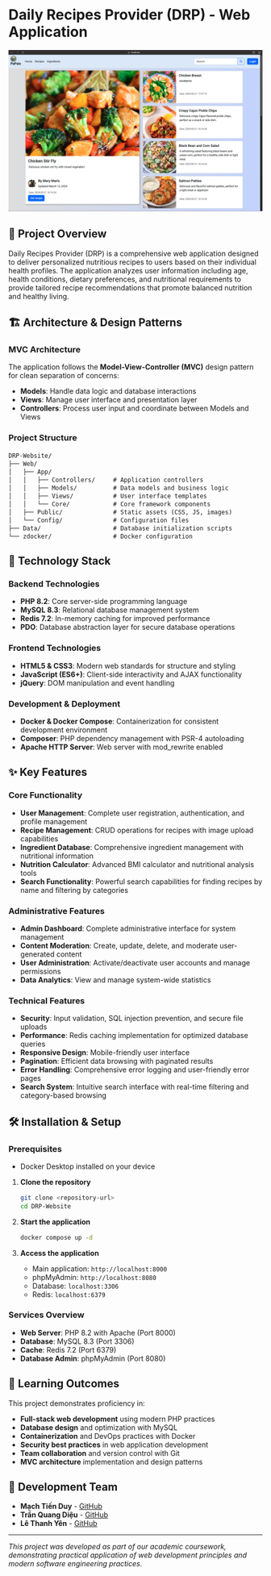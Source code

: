 # Daily Recipes Provider (DRP) - Web Application
![Homepage](./Web/Public/screenshot/HomePage.png)


## 🌟 Project Overview

Daily Recipes Provider (DRP) is a comprehensive web application designed to deliver personalized nutritious recipes to users based on their individual health profiles. The application analyzes user information including age, health conditions, dietary preferences, and nutritional requirements to provide tailored recipe recommendations that promote balanced nutrition and healthy living.

## 🏗️ Architecture & Design Patterns

### MVC Architecture
The application follows the **Model-View-Controller (MVC)** design pattern for clean separation of concerns:
- **Models**: Handle data logic and database interactions
- **Views**: Manage user interface and presentation layer
- **Controllers**: Process user input and coordinate between Models and Views

### Project Structure
```
DRP-Website/
├── Web/
│   ├── App/
│   │   ├── Controllers/     # Application controllers
│   │   ├── Models/          # Data models and business logic
│   │   ├── Views/           # User interface templates
│   │   └── Core/            # Core framework components
│   ├── Public/              # Static assets (CSS, JS, images)
│   └── Config/              # Configuration files
├── Data/                    # Database initialization scripts
└── zdocker/                 # Docker configuration
```

## 🚀 Technology Stack

### Backend Technologies
- **PHP 8.2**: Core server-side programming language
- **MySQL 8.3**: Relational database management system
- **Redis 7.2**: In-memory caching for improved performance
- **PDO**: Database abstraction layer for secure database operations

### Frontend Technologies
- **HTML5 & CSS3**: Modern web standards for structure and styling
- **JavaScript (ES6+)**: Client-side interactivity and AJAX functionality
- **jQuery**: DOM manipulation and event handling

### Development & Deployment
- **Docker & Docker Compose**: Containerization for consistent development environment
- **Composer**: PHP dependency management with PSR-4 autoloading
- **Apache HTTP Server**: Web server with mod_rewrite enabled

## ✨ Key Features

### Core Functionality
- **User Management**: Complete user registration, authentication, and profile management
- **Recipe Management**: CRUD operations for recipes with image upload capabilities
- **Ingredient Database**: Comprehensive ingredient management with nutritional information
- **Nutrition Calculator**: Advanced BMI calculator and nutritional analysis tools
- **Search Functionality**: Powerful search capabilities for finding recipes by name and filtering by categories

### Administrative Features
- **Admin Dashboard**: Complete administrative interface for system management
- **Content Moderation**: Create, update, delete, and moderate user-generated content
- **User Administration**: Activate/deactivate user accounts and manage permissions
- **Data Analytics**: View and manage system-wide statistics

### Technical Features
- **Security**: Input validation, SQL injection prevention, and secure file uploads
- **Performance**: Redis caching implementation for optimized database queries
- **Responsive Design**: Mobile-friendly user interface
- **Pagination**: Efficient data browsing with paginated results
- **Error Handling**: Comprehensive error logging and user-friendly error pages
- **Search System**: Intuitive search interface with real-time filtering and category-based browsing

## 🛠️ Installation & Setup

### Prerequisites
- Docker Desktop installed on your device



1. **Clone the repository**
   ```bash
   git clone <repository-url>
   cd DRP-Website
   ```

2. **Start the application**
   ```bash
   docker compose up -d
   ```

3. **Access the application**
   - Main application: `http://localhost:8000`
   - phpMyAdmin: `http://localhost:8080` 
   - Database: `localhost:3306` 
   - Redis: `localhost:6379` 

### Services Overview
- **Web Server**: PHP 8.2 with Apache (Port 8000)
- **Database**: MySQL 8.3 (Port 3306)
- **Cache**: Redis 7.2 (Port 6379)
- **Database Admin**: phpMyAdmin (Port 8080)

## 🎯 Learning Outcomes

This project demonstrates proficiency in:
- **Full-stack web development** using modern PHP practices
- **Database design** and optimization with MySQL
- **Containerization** and DevOps practices with Docker
- **Security best practices** in web application development
- **Team collaboration** and version control with Git
- **MVC architecture** implementation and design patterns

## 👥 Development Team

- **Mạch Tiến Duy** - [GitHub](https://github.com/john-naeder)
- **Trần Quang Diệu** - [GitHub](https://github.com/KyoTranKMA)
- **Lê Thanh Yên** - [GitHub](https://github.com/YenLethanh129)

---

*This project was developed as part of our academic coursework, demonstrating practical application of web development principles and modern software engineering practices.*